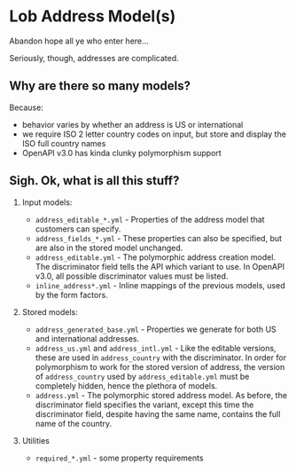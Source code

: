 # Lob Address Model(s)

Abandon hope all ye who enter here...

Seriously, though, addresses are complicated.

## Why are there so many models?

Because:

- behavior varies by whether an address is US or international
- we require ISO 2 letter country codes on input, but store and display the ISO full country names
- OpenAPI v3.0 has kinda clunky polymorphism support

## Sigh. Ok, what is all this stuff?

1. Input models:

   - `address_editable_*.yml` - Properties of the address model that customers can specify.
   - `address_fields_*.yml` - These properties can also be specified, but are also in the stored model unchanged.
   - `address_editable.yml` - The polymorphic address creation model. The discriminator field tells the API which variant to use. In OpenAPI v3.0, all possible discriminator values must be listed.
   - `inline_address*.yml` - Inline mappings of the previous models, used by the form factors.

1. Stored models:

   - `address_generated_base.yml` - Properties we generate for both US and international addresses.
   - `address_us.yml` and `address_intl.yml` - Like the editable versions, these are used in `address_country` with the discriminator. In order for polymorphism to work for the stored version of address, the version of `address_country` used by `address_editable.yml` must be completely hidden, hence the plethora of models.
   - `address.yml` - The polymorphic stored address model. As before, the discriminator field specifies the variant, except this time the discriminator field, despite having the same name, contains the full name of the country.

1. Utilities
   - `required_*.yml` - some property requirements
